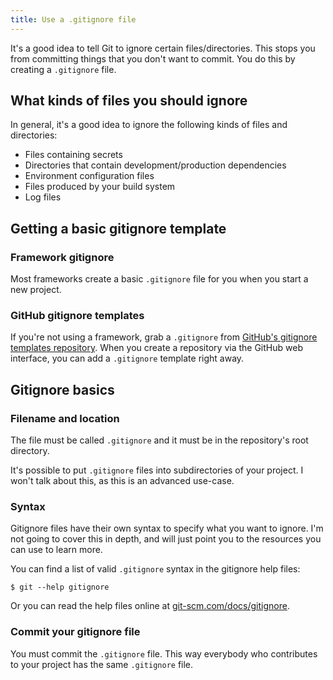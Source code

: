 ```yaml
---
title: Use a .gitignore file
---
```


It's a good idea to tell Git to ignore certain files/directories.
This stops you from committing things that you don't want to commit.
You do this by creating a `.gitignore` file.

## What kinds of files you should ignore

In general, it's a good idea to ignore the following kinds of files and directories:

- Files containing secrets
- Directories that contain development/production dependencies
- Environment configuration files
- Files produced by your build system
- Log files

## Getting a basic gitignore template

### Framework gitignore

Most frameworks create a basic `.gitignore` file for you when you start a new project.

### GitHub gitignore templates

If you're not using a framework, grab a `.gitignore` from [GitHub's gitignore templates repository](https://github.com/github/gitignore).
When you create a repository via the GitHub web interface, you can add a `.gitignore` template right away.

## Gitignore basics

### Filename and location

The file must be called `.gitignore` and it must be in the repository's root directory.

It's possible to put `.gitignore` files into subdirectories of your project.
I won't talk about this, as this is an advanced use-case.

### Syntax

Gitignore files have their own syntax to specify what you want to ignore.
I'm not going to cover this in depth, and will just point you to the resources you can use to learn more.

You can find a list of valid `.gitignore` syntax in the gitignore help files:

```git
$ git --help gitignore
```

Or you can read the help files online at [git-scm.com/docs/gitignore](https://git-scm.com/docs/gitignore).

### Commit your gitignore file

You must commit the `.gitignore` file.
This way everybody who contributes to your project has the same `.gitignore` file.
